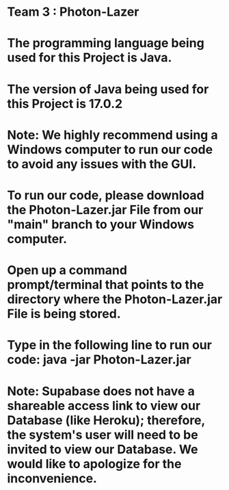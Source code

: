 # Team 3 : Photon-Lazer 
# The programming language being used for this Project is Java.
# The version of Java being used for this Project is 17.0.2
#
# Note: We highly recommend using a Windows computer to run our code to avoid any issues with the GUI.
#
# To run our code, please download the Photon-Lazer.jar File from our "main" branch to your Windows computer.
# Open up a command prompt/terminal that points to the directory where the Photon-Lazer.jar File is being stored.
# Type in the following line to run our code: java -jar Photon-Lazer.jar 
#
# Note: Supabase does not have a shareable access link to view our Database (like Heroku); therefore, the system's user will need to be invited to view our Database. We would like to apologize for the inconvenience.
